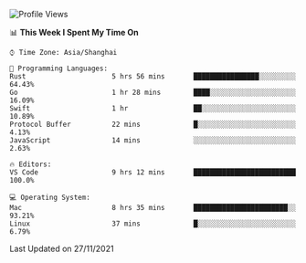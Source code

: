 <!--START_SECTION:waka-->
![Profile Views](http://img.shields.io/badge/Profile%20Views-5-blue)

📊 **This Week I Spent My Time On** 

```text
⌚︎ Time Zone: Asia/Shanghai

💬 Programming Languages: 
Rust                     5 hrs 56 mins       ████████████████░░░░░░░░░   64.43% 
Go                       1 hr 28 mins        ████░░░░░░░░░░░░░░░░░░░░░   16.09% 
Swift                    1 hr                ██░░░░░░░░░░░░░░░░░░░░░░░   10.89% 
Protocol Buffer          22 mins             █░░░░░░░░░░░░░░░░░░░░░░░░   4.13% 
JavaScript               14 mins             ░░░░░░░░░░░░░░░░░░░░░░░░░   2.63%

🔥 Editors: 
VS Code                  9 hrs 12 mins       █████████████████████████   100.0%

💻 Operating System: 
Mac                      8 hrs 35 mins       ███████████████████████░░   93.21% 
Linux                    37 mins             █░░░░░░░░░░░░░░░░░░░░░░░░   6.79%

```


 Last Updated on 27/11/2021
<!--END_SECTION:waka-->
